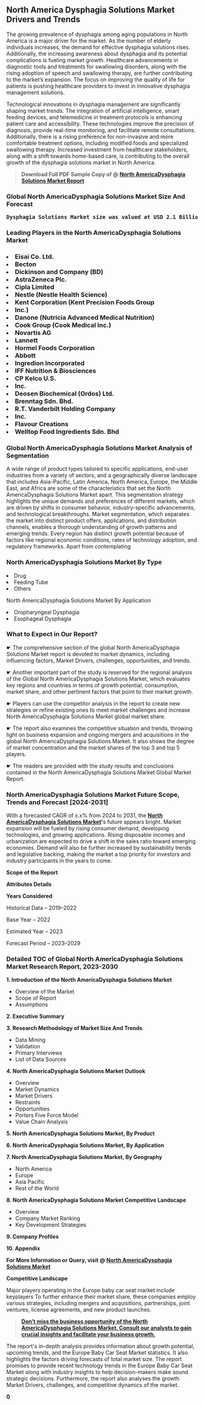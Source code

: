 <p><h2>North America Dysphagia Solutions Market Drivers and Trends</h2><p>The growing prevalence of dysphagia among aging populations in North America is a major driver for the market. As the number of elderly individuals increases, the demand for effective dysphagia solutions rises. Additionally, the increasing awareness about dysphagia and its potential complications is fueling market growth. Healthcare advancements in diagnostic tools and treatments for swallowing disorders, along with the rising adoption of speech and swallowing therapy, are further contributing to the market’s expansion. The focus on improving the quality of life for patients is pushing healthcare providers to invest in innovative dysphagia management solutions.</p><p>Technological innovations in dysphagia management are significantly shaping market trends. The integration of artificial intelligence, smart feeding devices, and telemedicine in treatment protocols is enhancing patient care and accessibility. These technologies improve the precision of diagnosis, provide real-time monitoring, and facilitate remote consultations. Additionally, there is a rising preference for non-invasive and more comfortable treatment options, including modified foods and specialized swallowing therapy. Increased investment from healthcare stakeholders, along with a shift towards home-based care, is contributing to the overall growth of the dysphagia solutions market in North America.</p></p><blockquote id="" class=""><strong>Download Full PDF Sample Copy of @&nbsp;<a href="https://www.verifiedmarketreports.com/download-sample/?rid=628246&utm_source=GitHub-Jan&utm_medium=281" target="_blank">North AmericaDysphagia Solutions Market Report</a>&nbsp;&nbsp;</strong></blockquote><h3 id="" class=""><strong>Global&nbsp;North AmericaDysphagia Solutions Market Size And Forecast</strong></h3><pre class="reader-text-block__code-block"><strong>Dysphagia Solutions Market size was valued at USD 2.1 Billion in 2022 and is projected to reach USD 3.8 Billion by 2030, growing at a CAGR of 7.8% from 2024 to 2030.</strong></pre><h3 id="" class="">Leading Players in the&nbsp;North AmericaDysphagia Solutions Market</h3><h3 class=""></Li><Li>Eisai Co. Ltd.</Li><Li> Becton</Li><Li> Dickinson and Company (BD)</Li><Li> AstraZeneca Plc.</Li><Li> Cipla Limited</Li><Li> Nestle (Nestle Health Science)</Li><Li> Kent Corporation (Kent Precision Foods Group</Li><Li> Inc.)</Li><Li> Danone (Nutricia Advanced Medical Nutrition)</Li><Li> Cook Group (Cook Medical Inc.)</Li><Li> Novartis AG</Li><Li> Lannett</Li><Li> Hormel Foods Corporation</Li><Li> Abbott</Li><Li> Ingredion Incorporated</Li><Li> IFF Nutrition & Biosciences</Li><Li> CP Kelco U.S.</Li><Li> Inc.</Li><Li> Deosen Biochemical (Ordos) Ltd.</Li><Li> Brenntag Sdn. Bhd.</Li><Li> R.T. Vanderbilt Holding Company</Li><Li> Inc.</Li><Li> Flavour Creations</Li><Li> Welltop Food Ingredients Sdn. Bhd</h3><h3 id="" class="">Global&nbsp;North AmericaDysphagia Solutions Market Analysis of Segmentation</h3><p id="" class="">A wide range of product types tailored to specific applications, end-user industries from a variety of sectors, and a geographically diverse landscape that includes Asia-Pacific, Latin America, North America, Europe, the Middle East, and Africa are some of the characteristics that set the North AmericaDysphagia Solutions Market apart. This segmentation strategy highlights the unique demands and preferences of different markets, which are driven by shifts in consumer behavior, industry-specific advancements, and technological breakthroughs. Market segmentation, which separates the market into distinct product offers, applications, and distribution channels, enables a thorough understanding of growth patterns and emerging trends. Every region has distinct growth potential because of factors like regional economic conditions, rates of technology adoption, and regulatory frameworks. Apart from contemplating</p><h3 id="" class="">North AmericaDysphagia Solutions Market&nbsp;By Type</h3><p></Li><Li>Drug</Li><Li> Feeding Tube</Li><Li> Others</p><div class="" data-test-id=""><p>North AmericaDysphagia Solutions Market&nbsp;By Application</p></div><p class=""></Li><Li>Oropharyngeal Dysphagia</Li><Li> Esophageal Dysphagia</p><div class="" data-test-id=""><h3><span class="">What to Expect in Our Report?</span></h3></div><div class="" data-test-id=""><p><span class="">☛ The comprehensive section of the global North AmericaDysphagia Solutions Market report is devoted to market dynamics, including influencing factors, Market Drivers, challenges, opportunities, and trends.</span></p></div><div class="" data-test-id=""><p><span class="">☛ Another important part of the study is reserved for the regional analysis of the Global North AmericaDysphagia Solutions Market, which evaluates key regions and countries in terms of growth potential, consumption, market share, and other pertinent factors that point to their market growth.</span></p></div><div class="" data-test-id=""><p><span class="">☛ Players can use the competitor analysis in the report to create new strategies or refine existing ones to meet market challenges and increase North AmericaDysphagia Solutions Market global market share.</span></p></div><div class="" data-test-id=""><p><span class="">☛ The report also examines the competitive situation and trends, throwing light on business expansion and ongoing mergers and acquisitions in the global North AmericaDysphagia Solutions Market. It also shows the degree of market concentration and the market shares of the top 3 and top 5 players.</span></p></div><div class="" data-test-id=""><p><span class="">☛ The readers are provided with the study results and conclusions contained in the North AmericaDysphagia Solutions Market Global Market Report.</span></p></div><div class="" data-test-id=""><h3><span class="">North AmericaDysphagia Solutions Market Future Scope, Trends and Forecast [2024-2031]</span></h3></div><div class="" data-test-id=""><p><span class="">With a forecasted CAGR of x.x% from 2024 to 2031, the <strong><a href="https://www.verifiedmarketreports.com/download-sample/?rid=628246&utm_source=GitHub-Jan&utm_medium=281" target="_blank">North AmericaDysphagia Solutions Market</a>'</strong>s future appears bright. Market expansion will be fueled by rising consumer demand, developing technologies, and growing applications. Rising disposable incomes and urbanization are expected to drive a shift in the sales ratio toward emerging economies. Demand will also be further increased by sustainability trends and legislative backing, making the market a top priority for investors and industry participants in the years to come.</span></p><p id="ember66" class="ember-view reader-text-block__paragraph"><strong>Scope of the Report</strong></p><p id="ember67" class="ember-view reader-text-block__paragraph"><strong>Attributes Details</strong></p><p id="ember68" class="ember-view reader-text-block__paragraph"><strong>Years Considered</strong></p><p id="ember69" class="ember-view reader-text-block__paragraph">Historical Data &ndash; 2019&ndash;2022</p><p id="ember70" class="ember-view reader-text-block__paragraph">Base Year &ndash; 2022</p><p id="ember71" class="ember-view reader-text-block__paragraph">Estimated Year &ndash; 2023</p><p id="ember72" class="ember-view reader-text-block__paragraph">Forecast Period &ndash; 2023&ndash;2029</p></div><h3 id="" class="">Detailed TOC of Global North AmericaDysphagia Solutions Market Research Report, 2023-2030</h3><p id="" class=""><strong>1. Introduction of the North AmericaDysphagia Solutions Market</strong></p><ul><li>Overview of the Market</li><li>Scope of Report</li><li>Assumptions</li></ul><p id="" class=""><strong>2. Executive Summary</strong></p><p id="" class=""><strong>3. Research Methodology of Market Size And Trends</strong></p><ul><li>Data Mining</li><li>Validation</li><li>Primary Interviews</li><li>List of Data Sources</li></ul><p id="" class=""><strong>4. North AmericaDysphagia Solutions Market Outlook</strong></p><ul><li>Overview</li><li>Market Dynamics</li><li>Market Drivers</li><li>Restraints</li><li>Opportunities</li><li>Porters Five Force Model</li><li>Value Chain Analysis</li></ul><p id="" class=""><strong>5. North AmericaDysphagia Solutions Market, By Product</strong></p><p id="" class=""><strong>6. North AmericaDysphagia Solutions Market, By Application</strong></p><p id="" class=""><strong>7. North AmericaDysphagia Solutions Market, By Geography</strong></p><ul><li>North America</li><li>Europe</li><li>Asia Pacific</li><li>Rest of the World</li></ul><p id="" class=""><strong>8. North AmericaDysphagia Solutions Market Competitive Landscape</strong></p><ul><li>Overview</li><li>Company Market Ranking</li><li>Key Development Strategies</li></ul><p id="" class=""><strong>9. Company Profiles</strong></p><p id="" class=""><strong>10. Appendix</strong></p><p><strong>For More Information or Query, visit&nbsp;@ <a href="https://www.verifiedmarketreports.com/product/dysphagia-solutions-market/" target="_blank">North AmericaDysphagia Solutions Market</a></strong></p><p id="ember61" class="ember-view reader-text-block__paragraph"><strong>Competitive Landscape</strong></p><p id="ember62" class="ember-view reader-text-block__paragraph">Major players operating in the Europe baby car seat market include keyplayers To further enhance their market share, these companies employ various strategies, including mergers and acquisitions, partnerships, joint ventures, license agreements, and new product launches.</p><blockquote id="ember63" class="ember-view reader-text-block__blockquote"><strong><a href="https://www.verifiedmarketreports.com/download-sample/?rid=628246&utm_source=GitHub-Jan&utm_medium=281" target="_blank">Don&rsquo;t miss the business opportunity of the North AmericaDysphagia Solutions Market. Consult our analysts to gain crucial insights and facilitate your business growth.</a></strong></blockquote><p id="ember64" class="ember-view reader-text-block__paragraph">The report's in-depth analysis provides information about growth potential, upcoming trends, and the Europe Baby Car Seat Market statistics. It also highlights the factors driving forecasts of total market size. The report promises to provide recent technology trends in the Europe Baby Car Seat Market along with industry insights to help decision-makers make sound strategic decisions. Furthermore, the report also analyses the growth Market Drivers, challenges, and competitive dynamics of the market.</p><p class="ember-view reader-text-block__paragraph"><strong>0</strong></p>
